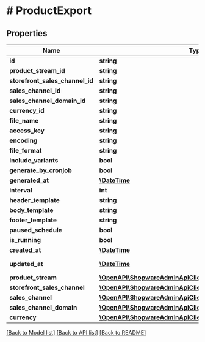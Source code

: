 # # ProductExport

## Properties

Name | Type | Description | Notes
------------ | ------------- | ------------- | -------------
**id** | **string** |  | [optional]
**product_stream_id** | **string** |  |
**storefront_sales_channel_id** | **string** |  |
**sales_channel_id** | **string** |  |
**sales_channel_domain_id** | **string** |  |
**currency_id** | **string** |  |
**file_name** | **string** |  |
**access_key** | **string** |  |
**encoding** | **string** |  |
**file_format** | **string** |  |
**include_variants** | **bool** |  | [optional]
**generate_by_cronjob** | **bool** |  |
**generated_at** | [**\DateTime**](\DateTime.md) |  | [optional]
**interval** | **int** |  |
**header_template** | **string** |  | [optional]
**body_template** | **string** |  | [optional]
**footer_template** | **string** |  | [optional]
**paused_schedule** | **bool** |  | [optional]
**is_running** | **bool** |  | [optional]
**created_at** | [**\DateTime**](\DateTime.md) |  | [readonly]
**updated_at** | [**\DateTime**](\DateTime.md) |  | [optional] [readonly]
**product_stream** | [**\OpenAPI\ShopwareAdminApiClient\Model\ProductStream**](ProductStream.md) |  | [optional]
**storefront_sales_channel** | [**\OpenAPI\ShopwareAdminApiClient\Model\SalesChannel**](SalesChannel.md) |  | [optional]
**sales_channel** | [**\OpenAPI\ShopwareAdminApiClient\Model\SalesChannel**](SalesChannel.md) |  | [optional]
**sales_channel_domain** | [**\OpenAPI\ShopwareAdminApiClient\Model\SalesChannelDomain**](SalesChannelDomain.md) |  | [optional]
**currency** | [**\OpenAPI\ShopwareAdminApiClient\Model\Currency**](Currency.md) |  | [optional]

[[Back to Model list]](../../README.md#models) [[Back to API list]](../../README.md#endpoints) [[Back to README]](../../README.md)
